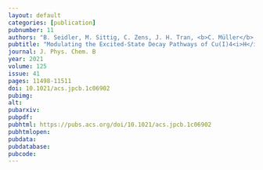 ```yaml
---
layout: default
categories: [publication]
pubnumber: 11
authors: "B. Seidler, M. Sittig, C. Zens, J. H. Tran, <b>C. Müller</b>, Y. Zhang, K. R. A. Schneider, H. Görls, A. Schubert, S. Gräfe, M. Schulz, B. Dietzek"
pubtitle: "Modulating the Excited-State Decay Pathways of Cu(I)4<i>H</i>-Imidazolate Complexes by Excitation Wavelength and Ligand Backbone"
journal: J. Phys. Chem. B
year: 2021
volume: 125
issue: 41
pages: 11498-11511
doi: 10.1021/acs.jpcb.1c06902
pubimg:
alt:
pubarxiv:
pubpdf: 
pubhtml: https://pubs.acs.org/doi/10.1021/acs.jpcb.1c06902
pubhtmlopen: 
pubdata: 
pubdatabase: 
pubcode:
---
```

